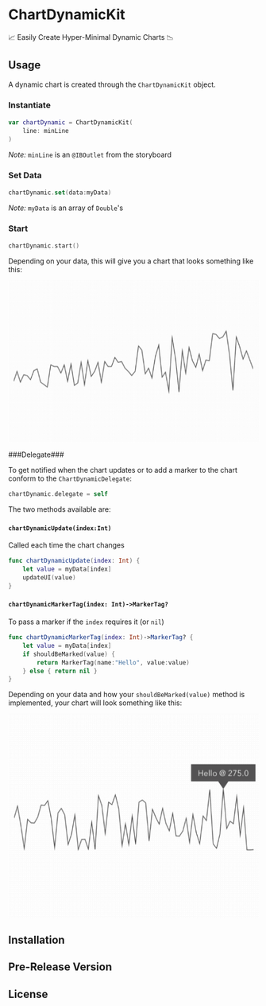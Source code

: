 # ChartDynamicKit
📈 Easily Create Hyper-Minimal Dynamic Charts 📉

## Usage
A dynamic chart is created through the ``ChartDynamicKit`` object.

### Instantiate ###

```swift
var chartDynamic = ChartDynamicKit(
	line: minLine
)
```
*Note:* ``minLine`` is an ``@IBOutlet`` from the storyboard

### Set Data ###

```swift
chartDynamic.set(data:myData)
```
*Note:* ``myData`` is an array of ``Double``'s

### Start ###

```swift
chartDynamic.start()
```

Depending on your data, this will give you a chart that looks something like this:

![](images/basic-dynamic.gif)

###Delegate###

To get notified when the chart updates or to add a marker to the chart conform to the ``ChartDynamicDelegate``:

```swift
chartDynamic.delegate = self
```

The two methods available are:

#### ``chartDynamicUpdate(index:Int)`` ####
Called each time the chart changes

```swift
func chartDynamicUpdate(index: Int) {
	let value = myData[index]
	updateUI(value)
}
```

#### ``chartDynamicMarkerTag(index: Int)->MarkerTag?`` ####
To pass a marker if the ``index`` requires it (or ``nil``)

```swift
func chartDynamicMarkerTag(index: Int)->MarkerTag? {
	let value = myData[index]
	if shouldBeMarked(value) {
		return MarkerTag(name:"Hello", value:value)
	} else { return nil }
}
```

Depending on your data and how your ``shouldBeMarked(value)`` method is implemented, your chart will look something like this:

![](images/marker-dynamic.gif)

## Installation

## Pre-Release Version

## License
